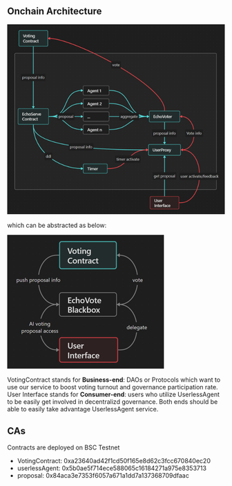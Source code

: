 ## Onchain Architecture
![img](../media/architecture.png)

which can be abstracted as below:

![blackbox](../media/black-box.png)

VotingContract stands for **Business-end**: DAOs or Protocols which want to use our service to boost voting turnout and governance participation rate. User Interface stands for **Consumer-end**: users who utilize UserlessAgent to be easily get involved in decentralizd governance. Both ends should be able to easily take advantage UserlessAgent service.

## CAs
Contracts are deployed on BSC Testnet
- VotingContract: 0xa23640ad42f1cd50f165e8d62c3fcc670840ec20
- userlessAgent: 0x5b0ae5f714ece588065c16184271a975e8353713
- proposal: 0x84aca3e7353f6057a671a1dd7a137368709dfaac
